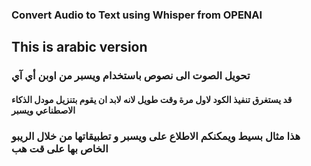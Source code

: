 ### Convert Audio to Text using Whisper from OPENAI

## This is arabic version 

### تحويل الصوت الى نصوص باستخدام ويسبر من اوبن أي آي

#### قد يستغرق تنفيذ الكود لاول مرة وقت طويل لانه لابد ان يقوم بتنزيل مودل الذكاء الاصطناعي ويسبر 

### هذا مثال بسيط ويمكنكم الاطلاع على ويسبر و تطبيقاتها من خلال الريبو الخاص بها على قت هب 